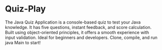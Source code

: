 # Quiz-Play
The Java Quiz Application is a console-based quiz to test your Java knowledge. It has five questions, instant feedback, and score calculation. Built using object-oriented principles, it offers a smooth experience with input validation. Ideal for beginners and developers. Clone, compile, and run java Main to start!
